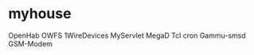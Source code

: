 # myhouse
OpenHab
        OWFS
                1WireDevices
        MyServlet
                  MegaD
        Tcl
            cron
                Gammu-smsd
                          GSM-Modem
